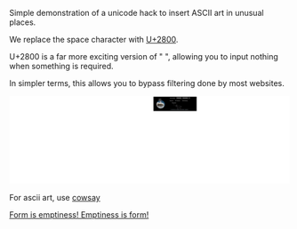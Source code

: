 Simple demonstration of a unicode hack to insert ASCII art in unusual places.

We replace the space character with [U+2800](https://www.compart.com/en/unicode/U+2800).

U+2800 is a far more exciting version of " ", allowing you to input nothing when something is required.

In simpler terms, this allows you to bypass filtering done by most websites.

![An ASCII art cow is used as a profile description on instagram.com](sample.png "Unwanted Cows")

For ascii art, use [cowsay](https://cowsay-svelte.vercel.app/)

[Form is emptiness! Emptiness is form!](https://www.lionsroar.com/heart-sutra-fullness-emptiness/?fbclid=PAZXh0bgNhZW0CMTEAAaY2u3C6dgAIRaX6s6XqgIbdcel4NCBbCEi8rUCKP1lojyvXs4MXPmXh9-o_aem_p3-7qujV6kJvEgaTiBX0Qg)